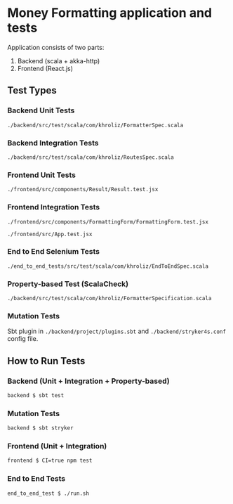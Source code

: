 # Money Formatting application and tests

Application consists of two parts:
1. Backend (scala + akka-http)
2. Frontend (React.js)

## Test Types

### Backend Unit Tests

`./backend/src/test/scala/com/khroliz/FormatterSpec.scala`

### Backend Integration Tests

`./backend/src/test/scala/com/khroliz/RoutesSpec.scala`

### Frontend Unit Tests

`./frontend/src/components/Result/Result.test.jsx`

### Frontend Integration Tests

`./frontend/src/components/FormattingForm/FormattingForm.test.jsx`

`./frontend/src/App.test.jsx`

### End to End Selenium Tests

`./end_to_end_tests/src/test/scala/com/khroliz/EndToEndSpec.scala`

### Property-based Test (ScalaCheck)

`./backend/src/test/scala/com/khroliz/FormatterSpecification.scala`

### Mutation Tests

Sbt plugin in `./backend/project/plugins.sbt` and `./backend/stryker4s.conf` config file.

## How to Run Tests

### Backend (Unit + Integration + Property-based)

```bash
backend $ sbt test
```

### Mutation Tests

```bash
backend $ sbt stryker
```

### Frontend (Unit + Integration)

```bash
frontend $ CI=true npm test
```

### End to End Tests

```bash
end_to_end_test $ ./run.sh
```
